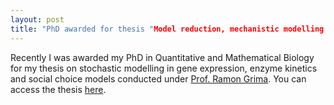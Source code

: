 ```yaml
---
layout: post
title: "PhD awarded for thesis "Model reduction, mechanistic modelling and transience in models of stochastic chemical kinetics" "
---
```


Recently I was awarded my PhD in Quantitative and Mathematical Biology for my thesis on stochastic modelling in gene expression, 
enzyme kinetics and social choice models conducted under [Prof. Ramon Grima](https://grimagroup.bio.ed.ac.uk/ramon-grima). You can access the thesis [here](https://jamesholehouse.github.io/assets/PhD_Thesis-8.pdf).
